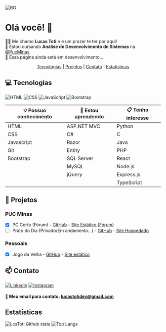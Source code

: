 ![BG](https://github.com/user-attachments/assets/c4d95ae6-112b-465d-8d06-8db6a9fa9f59)

# Olá você! 👋

🧑‍💻 Me chamo <strong>Lucas Toti</strong> e é um prazer te ter por aqui!<br/>
📖 Estou cursando <strong>Análise de Desenvolvimento de Sistemas</strong> na [@PucMinas](https://github.com/ICEI-PUC-Minas-PMV-ADS).<br/>
🔨 Essa página ainda está em desenvolvimento...

<p align="center">
    <a href="#-tecnologias">Tecnologias</a> | 
    <a href="#-projetos">Projetos</a> | 
    <a href="#-contato">Contato</a> | 
    <a href="#estatísticas">Estatísticas</a>
</p>

## 💻 Tecnologias
![HTML](https://img.shields.io/badge/HTML5-E34F26?style=for-the-badge&logo=html5&logoColor=white)
![CSS](https://img.shields.io/badge/CSS3-1572B6?style=for-the-badge&logo=css3&logoColor=white)
![JavaScript](https://img.shields.io/badge/JavaScript-F7DF1E?style=for-the-badge&logo=javascript&logoColor=black)
![Bootstrap](https://img.shields.io/badge/Bootstrap-563D7C?style=for-the-badge&logo=bootstrap&logoColor=white)


| 💡 Possuo conhecimento | 🌱 Estou aprendendo | 📋 Tenho interesse |
| ---------------------- | ------------------- | ------------------ |
| HTML                   | ASP.NET MVC         | Python             |
| CSS                    | C#                  | C                  |
| Javascript             | Razor               | Java               |
| Git                    | Entity              | PHP                |
| Bootstrap              | SQL Server          | React              |
|                        | MySQL               | Node.js            |
|                        | jQuery              | Express.js         |
|                        |                     | TypeScript         |

## 📁 Projetos

### PUC Minas

- [x] PC Certo (Fórum) - [GitHub](https://github.com/ICEI-PUC-Minas-PMV-ADS/pmv-ads-2024-1-e1-proj-web-t4-pc-certo) - [Site Estático (Fórum)](https://icei-puc-minas-pmv-ads.github.io/pmv-ads-2024-1-e1-proj-web-t4-pc-certo/codigo-fonte/Forum.html)
- [ ] Prato do Dia (Privado/Em andamento...) - [GitHub](https://github.com/ICEI-PUC-Minas-PMV-ADS/pmv-ads-2024-2-e2-proj-int-t4-pmv-ads-2024-2-e2-projpratododia) - [Site Hospedado](#)

### Pessoais

- [x] Jogo da Velha - [GitHub](https://github.com/LcsToti/JogoDaVelha) - [Site estático](https://github.com/LcsToti/JogoDaVelha)

## 📫 Contato

[![Linkedin](https://img.shields.io/badge/LinkedIn-0077B5?style=for-the-badge&logo=linkedin&logoColor=white)](https://www.linkedin.com/in/lucas-toti-5114ab20a/)
[![Instagram](https://img.shields.io/badge/Instagram-E4405F?style=for-the-badge&logo=instagram&logoColor=white)](https://www.instagram.com/lcstotidev/)

#### 📧 Meu email para contato: <strong> lucastotidev@gmail.com </strong>

## Estatísticas

![LcsToti Github stats](https://github-readme-stats.vercel.app/api?username=lcstoti&show_icons=true&locale=pt-br&hide_rank=true)
![Top Langs](https://github-readme-stats.vercel.app/api/top-langs/?username=LcsToti&locale=pt-br&layout=compact)

